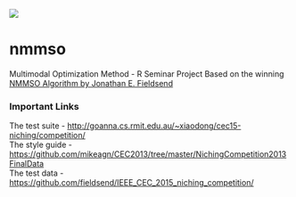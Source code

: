 ![](https://magnum.travis-ci.com/jhoffjann/nmmso.svg?token=imi5cHJsx6HiEHuZxgrB&branch=dev)
# nmmso
Multimodal Optimization Method - R Seminar Project
Based on the winning [NMMSO Algorithm by Jonathan E. Fieldsend](https://github.com/fieldsend/ieee_cec_2014_nmmso)

### Important Links
The test suite - http://goanna.cs.rmit.edu.au/~xiaodong/cec15-niching/competition/    
The style guide - https://github.com/mikeagn/CEC2013/tree/master/NichingCompetition2013FinalData    
The test data - https://github.com/fieldsend/IEEE_CEC_2015_niching_competition/
